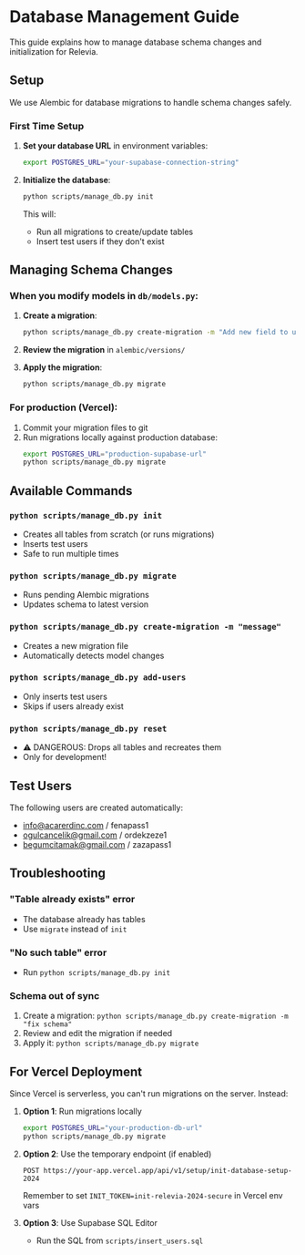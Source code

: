 # Database Management Guide

This guide explains how to manage database schema changes and initialization for Relevia.

## Setup

We use Alembic for database migrations to handle schema changes safely.

### First Time Setup

1. **Set your database URL** in environment variables:
   ```bash
   export POSTGRES_URL="your-supabase-connection-string"
   ```

2. **Initialize the database**:
   ```bash
   python scripts/manage_db.py init
   ```
   This will:
   - Run all migrations to create/update tables
   - Insert test users if they don't exist

## Managing Schema Changes

### When you modify models in `db/models.py`:

1. **Create a migration**:
   ```bash
   python scripts/manage_db.py create-migration -m "Add new field to users table"
   ```

2. **Review the migration** in `alembic/versions/`

3. **Apply the migration**:
   ```bash
   python scripts/manage_db.py migrate
   ```

### For production (Vercel):

1. Commit your migration files to git
2. Run migrations locally against production database:
   ```bash
   export POSTGRES_URL="production-supabase-url"
   python scripts/manage_db.py migrate
   ```

## Available Commands

### `python scripts/manage_db.py init`
- Creates all tables from scratch (or runs migrations)
- Inserts test users
- Safe to run multiple times

### `python scripts/manage_db.py migrate`
- Runs pending Alembic migrations
- Updates schema to latest version

### `python scripts/manage_db.py create-migration -m "message"`
- Creates a new migration file
- Automatically detects model changes

### `python scripts/manage_db.py add-users`
- Only inserts test users
- Skips if users already exist

### `python scripts/manage_db.py reset`
- ⚠️ DANGEROUS: Drops all tables and recreates them
- Only for development!

## Test Users

The following users are created automatically:
- info@acarerdinc.com / fenapass1
- ogulcancelik@gmail.com / ordekzeze1
- begumcitamak@gmail.com / zazapass1

## Troubleshooting

### "Table already exists" error
- The database already has tables
- Use `migrate` instead of `init`

### "No such table" error
- Run `python scripts/manage_db.py init`

### Schema out of sync
1. Create a migration: `python scripts/manage_db.py create-migration -m "fix schema"`
2. Review and edit the migration if needed
3. Apply it: `python scripts/manage_db.py migrate`

## For Vercel Deployment

Since Vercel is serverless, you can't run migrations on the server. Instead:

1. **Option 1**: Run migrations locally
   ```bash
   export POSTGRES_URL="your-production-db-url"
   python scripts/manage_db.py migrate
   ```

2. **Option 2**: Use the temporary endpoint (if enabled)
   ```
   POST https://your-app.vercel.app/api/v1/setup/init-database-setup-2024
   ```
   Remember to set `INIT_TOKEN=init-relevia-2024-secure` in Vercel env vars

3. **Option 3**: Use Supabase SQL Editor
   - Run the SQL from `scripts/insert_users.sql`